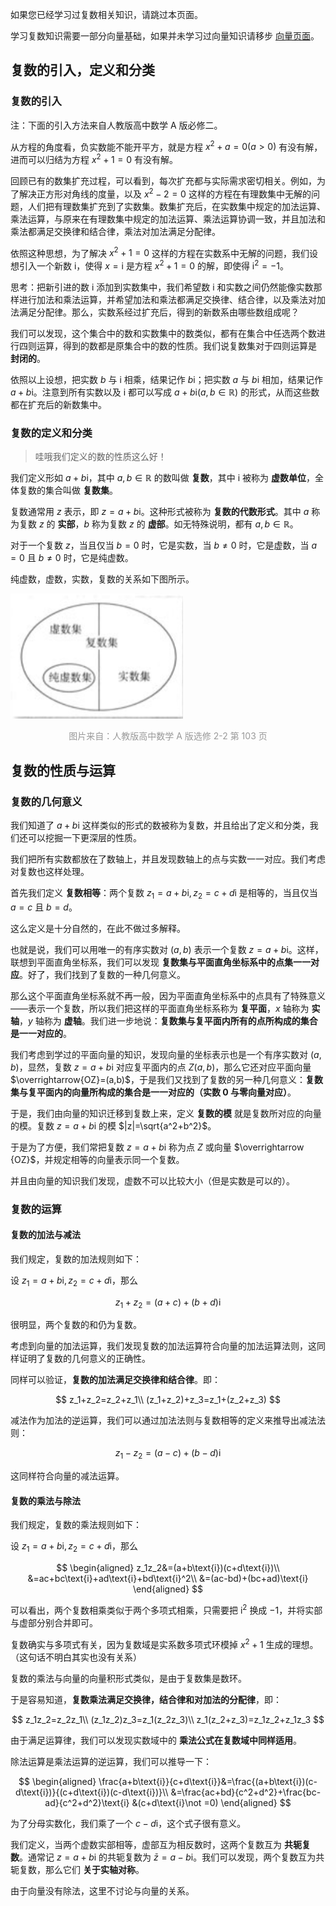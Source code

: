 如果您已经学习过复数相关知识，请跳过本页面。

学习复数知识需要一部分向量基础，如果并未学习过向量知识请移步 [向量页面](../math/vector.md)。

## 复数的引入，定义和分类

### 复数的引入

注：下面的引入方法来自人教版高中数学 A 版必修二。

从方程的角度看，负实数能不能开平方，就是方程 $x^2+a=0 (a>0)$ 有没有解，进而可以归结为方程 $x^2+1=0$ 有没有解。

回顾已有的数集扩充过程，可以看到，每次扩充都与实际需求密切相关。例如，为了解决正方形对角线的度量，以及 $x^2-2=0$ 这样的方程在有理数集中无解的问题，人们把有理数集扩充到了实数集。数集扩充后，在实数集中规定的加法运算、乘法运算，与原来在有理数集中规定的加法运算、乘法运算协调一致，并且加法和乘法都满足交换律和结合律，乘法对加法满足分配律。

依照这种思想，为了解决 $x^2+1=0$ 这样的方程在实数系中无解的问题，我们设想引入一个新数 $\text{i}$，使得 $x=\text{i}$ 是方程 $x^2+1=0$ 的解，即使得 $\text{i}^2=-1$。

思考：把新引进的数 $\text{i}$ 添加到实数集中，我们希望数 $\text{i}$ 和实数之间仍然能像实数那样进行加法和乘法运算，并希望加法和乘法都满足交换律、结合律，以及乘法对加法满足分配律。那么，实数系经过扩充后，得到的新数系由哪些数组成呢？

我们可以发现，这个集合中的数和实数集中的数类似，都有在集合中任选两个数进行四则运算，得到的数都是原集合中的数的性质。我们说复数集对于四则运算是 **封闭的**。

依照以上设想，把实数 $b$ 与 $\text{i}$ 相乘，结果记作 $b\text{i}$；把实数 $a$ 与 $b\text{i}$ 相加，结果记作 $a+b\text{i}$。注意到所有实数以及 $\text{i}$ 都可以写成 $a+b\text{i}(a,b\in \mathbb{R})$ 的形式，从而这些数都在扩充后的新数集中。

### 复数的定义和分类

> 哇哦我们定义的数的性质这么好！

我们定义形如 $a+b\text{i}$，其中 $a,b\in \mathbb{R}$ 的数叫做 **复数**，其中 $\text{i}$ 被称为 **虚数单位**，全体复数的集合叫做 **复数集**。

复数通常用 $z$ 表示，即 $z=a+b\text{i}$。这种形式被称为 **复数的代数形式**。其中 $a$ 称为复数 $z$ 的 **实部**，$b$ 称为复数 $z$ 的 **虚部**。如无特殊说明，都有 $a,b\in \mathbb{R}$。

对于一个复数 $z$，当且仅当 $b=0$ 时，它是实数，当 $b\not = 0$ 时，它是虚数，当 $a=0$ 且 $b\not = 0$ 时，它是纯虚数。

纯虚数，虚数，实数，复数的关系如下图所示。

![](./images/complex-1.png)

<div style='text-align: center; color: #999'>图片来自：人教版高中数学 A 
版选修 2-2 第 103 页</div>

## 复数的性质与运算

### 复数的几何意义

我们知道了 $a+b\text{i}$ 这样类似的形式的数被称为复数，并且给出了定义和分类，我们还可以挖掘一下更深层的性质。

我们把所有实数都放在了数轴上，并且发现数轴上的点与实数一一对应。我们考虑对复数也这样处理。

首先我们定义 **复数相等**：两个复数 $z_1=a+b\text{i},z_2=c+d\text{i}$ 是相等的，当且仅当 $a=c$ 且 $b=d$。

这么定义是十分自然的，在此不做过多解释。

也就是说，我们可以用唯一的有序实数对 $(a,b)$ 表示一个复数 $z=a+b\text{i}$。这样，联想到平面直角坐标系，我们可以发现 **复数集与平面直角坐标系中的点集一一对应**。好了，我们找到了复数的一种几何意义。

那么这个平面直角坐标系就不再一般，因为平面直角坐标系中的点具有了特殊意义——表示一个复数，所以我们把这样的平面直角坐标系称为 **复平面**，$x$ 轴称为 **实轴**，$y$ 轴称为 **虚轴**。我们进一步地说：**复数集与复平面内所有的点所构成的集合是一一对应的**。

我们考虑到学过的平面向量的知识，发现向量的坐标表示也是一个有序实数对 $(a,b)$，显然，复数 $z=a+b\text{i}$ 对应复平面内的点 $Z(a,b)$，那么它还对应平面向量 $\overrightarrow{OZ}=(a,b)$，于是我们又找到了复数的另一种几何意义：**复数集与复平面内的向量所构成的集合是一一对应的（实数 $0$ 与零向量对应）**。

于是，我们由向量的知识迁移到复数上来，定义 **复数的模** 就是复数所对应的向量的模。复数 $z=a+b\text{i}$ 的模 $|z|=\sqrt{a^2+b^2}$。

于是为了方便，我们常把复数 $z=a+b\text{i}$ 称为点 $Z$ 或向量 $\overrightarrow {OZ}$，并规定相等的向量表示同一个复数。

并且由向量的知识我们发现，虚数不可以比较大小（但是实数是可以的）。

### 复数的运算

#### 复数的加法与减法

我们规定，复数的加法规则如下：

设 $z_1=a+b\text{i},z_2=c+d\text{i}$，那么

$$
z_1+z_2=(a+c)+(b+d)\text{i}
$$

很明显，两个复数的和仍为复数。

考虑到向量的加法运算，我们发现复数的加法运算符合向量的加法运算法则，这同样证明了复数的几何意义的正确性。

同样可以验证，**复数的加法满足交换律和结合律**。即：

$$
z_1+z_2=z_2+z_1\\
(z_1+z_2)+z_3=z_1+(z_2+z_3)
$$

减法作为加法的逆运算，我们可以通过加法法则与复数相等的定义来推导出减法法则：

$$
z_1-z_2=(a-c)+(b-d)\text{i}
$$

这同样符合向量的减法运算。

#### 复数的乘法与除法

我们规定，复数的乘法规则如下：

设 $z_1=a+b\text{i},z_2=c+d\text{i}$，那么

$$
\begin{aligned}
z_1z_2&=(a+b\text{i})(c+d\text{i})\\
&=ac+bc\text{i}+ad\text{i}+bd\text{i}^2\\
&=(ac-bd)+(bc+ad)\text{i}
\end{aligned}
$$

可以看出，两个复数相乘类似于两个多项式相乘，只需要把 $\text{i}^2$ 换成 $-1$，并将实部与虚部分别合并即可。

复数确实与多项式有关，因为复数域是实系数多项式环模掉 $x^2+1$ 生成的理想。（这句话不明白其实也没有关系）

复数的乘法与向量的向量积形式类似，是由于复数集是数环。

于是容易知道，**复数乘法满足交换律，结合律和对加法的分配律**，即：

$$
z_1z_2=z_2z_1\\
(z_1z_2)z_3=z_1(z_2z_3)\\
z_1(z_2+z_3)=z_1z_2+z_1z_3
$$

由于满足运算律，我们可以发现实数域中的 **乘法公式在复数域中同样适用**。

除法运算是乘法运算的逆运算，我们可以推导一下：

$$
\begin{aligned}
\frac{a+b\text{i}}{c+d\text{i}}&=\frac{(a+b\text{i})(c-d\text{i})}{(c+d\text{i})(c-d\text{i})}\\
&=\frac{ac+bd}{c^2+d^2}+\frac{bc-ad}{c^2+d^2}\text{i} &(c+d\text{i}\not =0)
\end{aligned}
$$

为了分母实数化，我们乘了一个 $c-d\text{i}$，这个式子很有意义。

我们定义，当两个虚数实部相等，虚部互为相反数时，这两个复数互为 **共轭复数**。通常记 $z=a+b\text{i}$ 的共轭复数为 $\bar z=a-b\text{i}$。我们可以发现，两个复数互为共轭复数，那么它们 **关于实轴对称**。

由于向量没有除法，这里不讨论与向量的关系。
